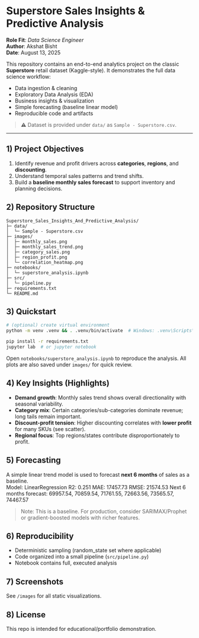 # Superstore Sales Insights & Predictive Analysis

**Role Fit**: *Data Science Engineer*  
**Author**: Akshat Bisht  
**Date**: August 13, 2025

This repository contains an end-to-end analytics project on the classic **Superstore** retail dataset (Kaggle-style). It demonstrates the full data science workflow:
- Data ingestion & cleaning
- Exploratory Data Analysis (EDA)
- Business insights & visualization
- Simple forecasting (baseline linear model)
- Reproducible code and artifacts

> ⚠️ Dataset is provided under `data/` as `Sample - Superstore.csv`.

---

## 1) Project Objectives
1. Identify revenue and profit drivers across **categories**, **regions**, and **discounting**.
2. Understand temporal sales patterns and trend shifts.
3. Build a **baseline monthly sales forecast** to support inventory and planning decisions.

## 2) Repository Structure
```
Superstore_Sales_Insights_And_Predictive_Analysis/
├─ data/
│  └─ Sample - Superstore.csv
├─ images/
│  ├─ monthly_sales.png
│  ├─ monthly_sales_trend.png
│  ├─ category_sales.png
│  ├─ region_profit.png
│  └─ correlation_heatmap.png
├─ notebooks/
│  └─ superstore_analysis.ipynb
├─ src/
│  └─ pipeline.py
├─ requirements.txt
└─ README.md
```

## 3) Quickstart
```bash
# (optional) create virtual environment
python -m venv .venv && . .venv/bin/activate  # Windows: .venv\Scripts\activate

pip install -r requirements.txt
jupyter lab  # or jupyter notebook
```

Open `notebooks/superstore_analysis.ipynb` to reproduce the analysis. All plots are also saved under `images/` for quick review.

## 4) Key Insights (Highlights)
- **Demand growth**: Monthly sales trend shows overall directionality with seasonal variability.
- **Category mix**: Certain categories/sub-categories dominate revenue; long tails remain important.
- **Discount-profit tension**: Higher discounting correlates with **lower profit** for many SKUs (see scatter).
- **Regional focus**: Top regions/states contribute disproportionately to profit.

## 5) Forecasting
A simple linear trend model is used to forecast **next 6 months** of sales as a baseline.  
Model: LinearRegression
R2: 0.251
MAE: 17457.73
RMSE: 21574.53
Next 6 months forecast: 69957.54, 70859.54, 71761.55, 72663.56, 73565.57, 74467.57

> Note: This is a baseline. For production, consider SARIMAX/Prophet or gradient-boosted models with richer features.

## 6) Reproducibility
- Deterministic sampling (random_state set where applicable)
- Code organized into a small pipeline (`src/pipeline.py`)
- Notebook contains full, executed analysis

## 7) Screenshots
See `/images` for all static visualizations.

## 8) License
This repo is intended for educational/portfolio demonstration.